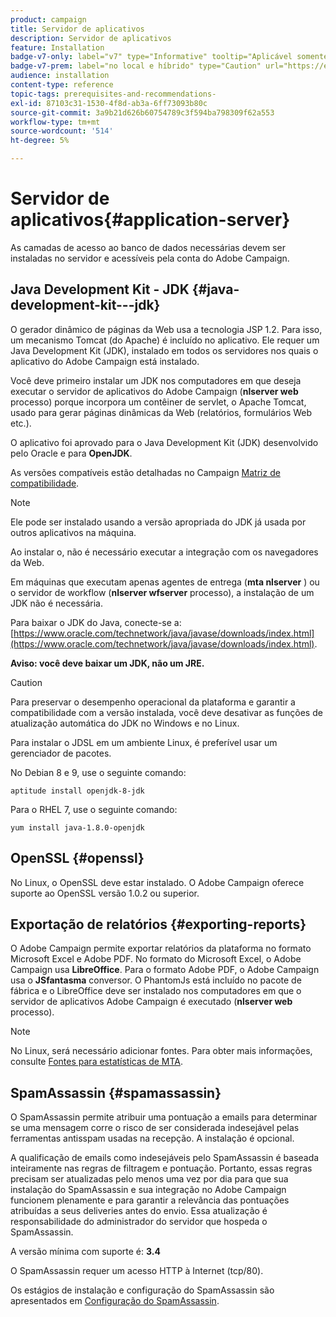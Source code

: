 ```yaml
---
product: campaign
title: Servidor de aplicativos
description: Servidor de aplicativos
feature: Installation
badge-v7-only: label="v7" type="Informative" tooltip="Aplicável somente ao Campaign Classic v7"
badge-v7-prem: label="no local e híbrido" type="Caution" url="https://experienceleague.adobe.com/docs/campaign-classic/using/installing-campaign-classic/architecture-and-hosting-models/hosting-models-lp/hosting-models.html?lang=pt-BR" tooltip="Aplica-se somente a implantações locais e híbridas"
audience: installation
content-type: reference
topic-tags: prerequisites-and-recommendations-
exl-id: 87103c31-1530-4f8d-ab3a-6ff73093b80c
source-git-commit: 3a9b21d626b60754789c3f594ba798309f62a553
workflow-type: tm+mt
source-wordcount: '514'
ht-degree: 5%

---
```


# Servidor de aplicativos{#application-server}



As camadas de acesso ao banco de dados necessárias devem ser instaladas no servidor e acessíveis pela conta do Adobe Campaign.

## Java Development Kit - JDK {#java-development-kit---jdk}

O gerador dinâmico de páginas da Web usa a tecnologia JSP 1.2. Para isso, um mecanismo Tomcat (do Apache) é incluído no aplicativo. Ele requer um Java Development Kit (JDK), instalado em todos os servidores nos quais o aplicativo do Adobe Campaign está instalado.

Você deve primeiro instalar um JDK nos computadores em que deseja executar o servidor de aplicativos do Adobe Campaign (**nlserver web** processo) porque incorpora um contêiner de servlet, o Apache Tomcat, usado para gerar páginas dinâmicas da Web (relatórios, formulários Web etc.).

O aplicativo foi aprovado para o Java Development Kit (JDK) desenvolvido pelo Oracle e para **OpenJDK**.

As versões compatíveis estão detalhadas no Campaign [Matriz de compatibilidade](../../rn/using/compatibility-matrix.md).

>[!NOTE]
>
>Ele pode ser instalado usando a versão apropriada do JDK já usada por outros aplicativos na máquina.
>  
>Ao instalar o, não é necessário executar a integração com os navegadores da Web.
>
>Em máquinas que executam apenas agentes de entrega (**mta nlserver** ) ou o servidor de workflow (**nlserver wfserver** processo), a instalação de um JDK não é necessária.

Para baixar o JDK do Java, conecte-se a: [https://www.oracle.com/technetwork/java/javase/downloads/index.html](https://www.oracle.com/technetwork/java/javase/downloads/index.html).

**Aviso: você deve baixar um JDK, não um JRE.**

>[!CAUTION]
>
>Para preservar o desempenho operacional da plataforma e garantir a compatibilidade com a versão instalada, você deve desativar as funções de atualização automática do JDK no Windows e no Linux.

Para instalar o JDSL em um ambiente Linux, é preferível usar um gerenciador de pacotes.

No Debian 8 e 9, use o seguinte comando:

```
aptitude install openjdk-8-jdk
```

Para o RHEL 7, use o seguinte comando:

```
yum install java-1.8.0-openjdk
```

## OpenSSL {#openssl}

No Linux, o OpenSSL deve estar instalado. O Adobe Campaign oferece suporte ao OpenSSL versão 1.0.2 ou superior.

## Exportação de relatórios {#exporting-reports}

O Adobe Campaign permite exportar relatórios da plataforma no formato Microsoft Excel e Adobe PDF. No formato do Microsoft Excel, o Adobe Campaign usa **LibreOffice**. Para o formato Adobe PDF, o Adobe Campaign usa o **JSfantasma** conversor. O PhantomJs está incluído no pacote de fábrica e o LibreOffice deve ser instalado nos computadores em que o servidor de aplicativos Adobe Campaign é executado (**nlserver web** processo).

>[!NOTE]
>
>No Linux, será necessário adicionar fontes. Para obter mais informações, consulte [Fontes para estatísticas de MTA](../../installation/using/prerequisites-of-campaign-installation-in-linux.md#fonts-for-mta-statistics).

## SpamAssassin {#spamassassin}

O SpamAssassin permite atribuir uma pontuação a emails para determinar se uma mensagem corre o risco de ser considerada indesejável pelas ferramentas antisspam usadas na recepção. A instalação é opcional.

A qualificação de emails como indesejáveis pelo SpamAssassin é baseada inteiramente nas regras de filtragem e pontuação. Portanto, essas regras precisam ser atualizadas pelo menos uma vez por dia para que sua instalação do SpamAssassin e sua integração no Adobe Campaign funcionem plenamente e para garantir a relevância das pontuações atribuídas a seus deliveries antes do envio. Essa atualização é responsabilidade do administrador do servidor que hospeda o SpamAssassin.

A versão mínima com suporte é: **3.4**

O SpamAssassin requer um acesso HTTP à Internet (tcp/80).

Os estágios de instalação e configuração do SpamAssassin são apresentados em [Configuração do SpamAssassin](../../installation/using/configuring-spamassassin.md).
